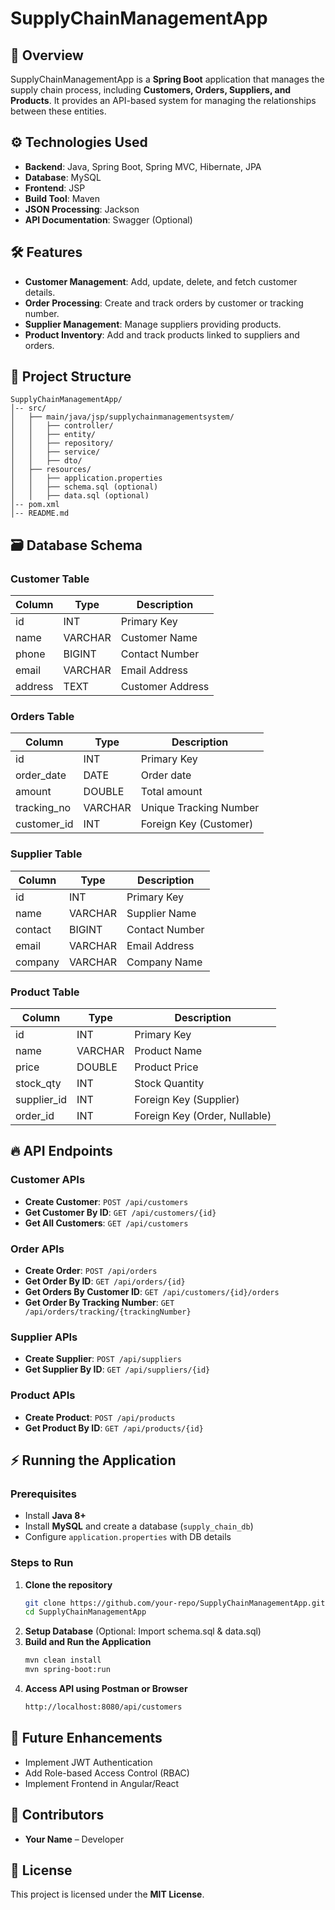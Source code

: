# SupplyChainManagementApp

## 📌 Overview
SupplyChainManagementApp is a **Spring Boot** application that manages the supply chain process, including **Customers, Orders, Suppliers, and Products**. It provides an API-based system for managing the relationships between these entities.

## ⚙️ Technologies Used
- **Backend**: Java, Spring Boot, Spring MVC, Hibernate, JPA
- **Database**: MySQL
- **Frontend**: JSP
- **Build Tool**: Maven
- **JSON Processing**: Jackson
- **API Documentation**: Swagger (Optional)

## 🛠 Features
- **Customer Management**: Add, update, delete, and fetch customer details.
- **Order Processing**: Create and track orders by customer or tracking number.
- **Supplier Management**: Manage suppliers providing products.
- **Product Inventory**: Add and track products linked to suppliers and orders.

## 📂 Project Structure
```
SupplyChainManagementApp/
│-- src/
│   ├── main/java/jsp/supplychainmanagementsystem/
│   │   ├── controller/
│   │   ├── entity/
│   │   ├── repository/
│   │   ├── service/
│   │   ├── dto/
│   ├── resources/
│   │   ├── application.properties
│   │   ├── schema.sql (optional)
│   │   ├── data.sql (optional)
│-- pom.xml
│-- README.md
```

## 🗃 Database Schema
### Customer Table
| Column   | Type     | Description            |
|----------|---------|------------------------|
| id       | INT     | Primary Key            |
| name     | VARCHAR | Customer Name          |
| phone    | BIGINT  | Contact Number         |
| email    | VARCHAR | Email Address          |
| address  | TEXT    | Customer Address       |

### Orders Table
| Column          | Type     | Description                  |
|----------------|---------|------------------------------|
| id            | INT     | Primary Key                  |
| order_date    | DATE    | Order date                   |
| amount        | DOUBLE  | Total amount                 |
| tracking_no   | VARCHAR | Unique Tracking Number       |
| customer_id   | INT     | Foreign Key (Customer)       |

### Supplier Table
| Column     | Type     | Description            |
|-----------|---------|------------------------|
| id        | INT     | Primary Key            |
| name      | VARCHAR | Supplier Name          |
| contact   | BIGINT  | Contact Number         |
| email     | VARCHAR | Email Address          |
| company   | VARCHAR | Company Name           |

### Product Table
| Column      | Type     | Description                    |
|------------|---------|--------------------------------|
| id         | INT     | Primary Key                    |
| name       | VARCHAR | Product Name                   |
| price      | DOUBLE  | Product Price                  |
| stock_qty  | INT     | Stock Quantity                 |
| supplier_id| INT     | Foreign Key (Supplier)         |
| order_id   | INT     | Foreign Key (Order, Nullable)  |

## 🔥 API Endpoints
### Customer APIs
- **Create Customer**: `POST /api/customers`
- **Get Customer By ID**: `GET /api/customers/{id}`
- **Get All Customers**: `GET /api/customers`

### Order APIs
- **Create Order**: `POST /api/orders`
- **Get Order By ID**: `GET /api/orders/{id}`
- **Get Orders By Customer ID**: `GET /api/customers/{id}/orders`
- **Get Order By Tracking Number**: `GET /api/orders/tracking/{trackingNumber}`

### Supplier APIs
- **Create Supplier**: `POST /api/suppliers`
- **Get Supplier By ID**: `GET /api/suppliers/{id}`

### Product APIs
- **Create Product**: `POST /api/products`
- **Get Product By ID**: `GET /api/products/{id}`

## ⚡ Running the Application
### Prerequisites
- Install **Java 8+**
- Install **MySQL** and create a database (`supply_chain_db`)
- Configure `application.properties` with DB details

### Steps to Run
1. **Clone the repository**
   ```sh
   git clone https://github.com/your-repo/SupplyChainManagementApp.git
   cd SupplyChainManagementApp
   ```
2. **Setup Database** (Optional: Import schema.sql & data.sql)
3. **Build and Run the Application**
   ```sh
   mvn clean install
   mvn spring-boot:run
   ```
4. **Access API using Postman or Browser**
   ```sh
   http://localhost:8080/api/customers
   ```

## 🚀 Future Enhancements
- Implement JWT Authentication
- Add Role-based Access Control (RBAC)
- Implement Frontend in Angular/React

## 🤝 Contributors
- **Your Name** – Developer

## 📜 License
This project is licensed under the **MIT License**.

